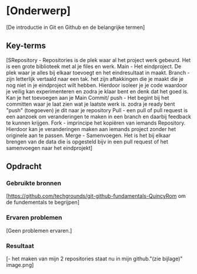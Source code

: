 # [Onderwerp]
[De introductie in Git en Github en de belangrijke termen]

## Key-terms
[SRepository -  Repositories is de plek waar al het project werk gebeurd. Het is een grote biblioteek met al je files en werk.
Main - Het eindproject. De plek waar je alles bij elkaar toevoegt en het eindresultaat in maakt.
Branch - zijn letterlijk vertaald naar een tak. het zijn aftakkingen die je maakt die je nog niet in je eindproject wilt hebben. Hierdoor isoleer je je code waardoor je veilig kan experimenteren en zodra je klaar bent en denk dat het goed is. Kan je het toevoegen aan je Main
Commit/ push - Het begint bij het committen waar je laat zien wat je laatste werk is. zodra je ready bent "push" (toegoeven) je dit naar je repository
Pull - een pull of pull request is een aanzoek om veranderingen te maken in een branch en daarbij feedback te kunnen krijgen.
Fork - imprincipe het kopiëren van iemands Repository. Hierdoor kan je veranderingen maken aan iemands project zonder het originele aan te passen.
Merge - Samenvoegen. Het is het bij elkaar brengen van de data die is opgesteld bijv in een pull request of het samenvoegen naar het eindprojekt]

## Opdracht
### Gebruikte bronnen
[https://github.com/techgrounds/git-github-fundamentals-QuincyRom
om de fundementals te begrijpen]

### Ervaren problemen
[Geen problemen ervaren.]

### Resultaat
[- het maken van mijn 2 repositories staat nu in mijn github."(zie bijlage)"
image.png]